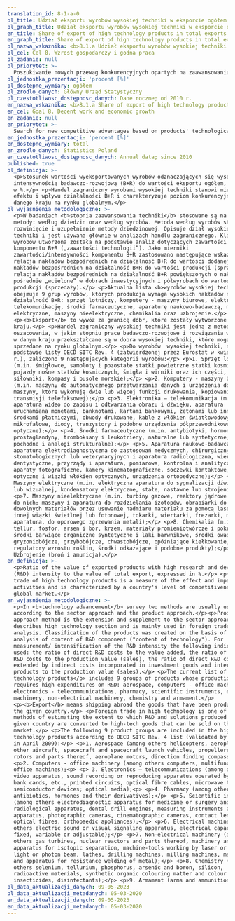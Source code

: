 ```yaml
---
translation_id: 8-1-a-0
pl_title: Udział eksportu wyrobów wysokiej techniki w eksporcie ogółem
pl_graph_title: Udział eksportu wyrobów wysokiej techniki w eksporcie ogółem
en_title: Share of export of high technology products in total exports
en_graph_title: Share of export of high technology products in total exports
pl_nazwa_wskaznika: <b>8.1.a Udział eksportu wyrobów wysokiej techniki w eksporcie ogółem</b>
pl_cel: Cel 8. Wzrost gospodarczy i godna praca
pl_zadanie: null
pl_priorytet: >-
  Poszukiwanie nowych przewag konkurencyjnych opartych na zaawansowaniu technologicznym produktów, jakości i innowacyjności oferowanych produktów, jak również mechanizmów umiędzynarodowienia przedsiębiorstw
pl_jednostka_prezentacji: 'procent [%]'
pl_dostepne_wymiary: ogółem
pl_zrodlo_danych: Główny Urząd Statystyczny
pl_czestotliwosc_dostępnosc_danych: Dane roczne; od 2010 r.
en_nazwa_wskaznika: <b>8.1.a Share of export of high technology products in total exports</b>
en_cel: Goal 8. Decent work and economic growth
en_zadanie: null
en_priorytet: >-
  Search for new competitive adventages based on products' technological advancement, quality and innovativeness as well as mechanisms for internationalization of enterprises
en_jednostka_prezentacji: 'percent [%]'
en_dostepne_wymiary: total
en_zrodlo_danych: Statistics Poland
en_czestotliwosc_dostępnosc_danych: Annual data; since 2010
published: true
pl_definicja: >-
  <p>Stosunek wartości wyeksportowanych wyrobów odznaczających się wysoką
  intensywnością badawczo-rozwojową (B+R) do wartości eksportu ogółem, wyrażony
  w %.</p> <p>Handel zagraniczny wyrobami wysokiej techniki stanowi miernik
  efektu i wpływu działalności B+R i charakteryzuje poziom konkurencyjności
  danego kraju na rynku globalnym.</p>
pl_wyjasnienia_metodologiczne: >-
  <p>W badaniach <b>stopnia zaawansowania techniki</b> stosowane są na ogół dwie
  metody: według dziedzin oraz według wyrobów. Metoda według wyrobów stanowi
  rozwinięcie i uzupełnienie metody dziedzinowej. Opisuje dział wysokiej
  techniki i jest używana głównie w analizach handlu zagranicznego. Klasyfikacja
  wyrobów utworzona została na podstawie analiz dotyczących zawartości
  komponentu B+R („zawartości technologii”). Jako mierniki
  zawartości/intensywności komponentu B+R zastosowano następujące wskaźniki:
  relacja nakładów bezpośrednich na działalność B+R do wartości dodanej, relacja
  nakładów bezpośrednich na działalność B+R do wartości produkcji (sprzedaży),
  relacja nakładów bezpośrednich na działalność B+R powiększonych o nakłady
  pośrednie „wcielone” w dobrach inwestycyjnych i półwyrobach do wartości
  produkcji (sprzedaży).</p> <p>Aktualna lista <b>wyrobów wysokiej techniki</b>
  obejmuje 9 grup wyrobów, których produkcja wymaga wysokich nakładów na
  działalność B+R: sprzęt lotniczy, komputery - maszyny biurowe, elektronikę -
  telekomunikację, środki farmaceutyczne, aparaturę naukowo-badawczą, maszyny
  elektryczne, maszyny nieelektryczne, chemikalia oraz uzbrojenie.</p>
  <p><b>Eksport</b> to wywóz za granicę dóbr, które zostały wytworzone w danym
  kraju.</p> <p>Handel zagraniczny wysokiej techniki jest jedną z metod
  oszacowania, w jakim stopniu prace badawczo-rozwojowe i rozwiązania wytworzone
  w danym kraju przekształcane są w dobra wysokiej techniki, które mogą być
  sprzedane na rynku globalnym.</p> <p>Do wyrobów  wysokiej techniki, na
  podstawie listy OECD SITC Rev. 4 (zatwierdzonej przez Eurostat w kwietniu 2009
  r.), zaliczono 9 następujących kategorii wyrobów:</p> <p>1. Sprzęt lotniczy
  (m.in. śmigłowce, samoloty i pozostałe statki powietrzne statki kosmiczne i
  pojazdy nośne statków kosmicznych, śmigła i wirniki oraz ich części, silniki i
  siłowniki, kompasy i busole morskie);</p> <p>2. Komputery - maszyny biurowe
  (m.in. maszyny do automatycznego przetwarzania danych i urządzenia do nich,
  maszyny, które wykonują dwie lub więcej funkcji drukowania, kopiowania lub
  transmisji telefaksowej);</p> <p>3. Elektronika – telekomunikacja (m.in.
  aparatura wideo do zapisu i odtwarzania obrazu i dźwięku, aparatura
  uruchamiana monetami, banknotami, kartami bankowymi, żetonami lub innymi
  środkami płatniczymi, obwody drukowane, kable z włókien światłowodowych, lampy
  mikrofalowe, diody, tranzystory i podobne urządzenia półprzewodnikowe; nośniki
  optyczne);</p> <p>4. Środki farmaceutyczne (m.in. antybiotyki, hormony,
  prostaglandyny, tromboksany i leukotrieny, naturalne lub syntetyczne; ich
  pochodne i analogi strukturalne);</p> <p>5. Aparatura naukowo-badawcza (m.in.
  aparatura elektrodiagnostyczna do zastosowań medycznych, chirurgicznych,
  stomatologicznych lub weterynaryjnych i aparatura radiologiczna, wiertarki
  dentystyczne, przyrządy i aparatura, pomiarowa, kontrolna i analityczna,
  aparaty fotograficzne, kamery kinematograficzne, soczewki kontaktowe, włókna
  optyczne i wiązki włókien optycznych, urządzenia ortopedyczne);</p> <p>6.
  Maszyny elektryczne (m.in. elektryczna aparatura do sygnalizacji dźwiękowej
  lub wizualnej, kondensatory elektryczne, stałe, nastawne lub strojeniowe);</p>
  <p>7. Maszyny nieelektryczne (m.in. turbiny gazowe, reaktory jądrowe i części
  do nich; maszyny i aparatura do rozdzielania izotopów, obrabiarki do obróbki
  dowolnych materiałów przez usuwanie nadmiaru materiału za pomocą lasera lub
  innej wiązki świetlnej lub fotonowej, tokarki, wiertarki, frezarki, maszyny i
  aparatura, do oporowego zgrzewania metali);</p> <p>8. Chemikalia (m.in. selen,
  tellur, fosfor, arsen i bor, krzem, materiały promieniotwórcze i pokrewne,
  środki barwiące organiczne syntetyczne i laki barwnikowe, środki owadobójcze,
  gryzoniobójcze, grzybobójcze, chwastobójcze, opóźniające kiełkowanie,
  regulatory wzrostu roślin, środki odkażające i podobne produkty);</p> <p>9.
  Uzbrojenie (broń i amunicja).</p>
en_definicja: >-
  <p>Ratio of the value of exported products with high research and development
  (R&D) intensity to the value of total export, expressed in %.</p> <p>Foreign
  trade of high technology products is a measure of the effect and impact of R&D
  activities and is characterized by a country's level of competitiveness in the
  global market.</p>
en_wyjasnienia_metodologiczne: >-
  <p>In <b>technology advancement</b> survey two methods are usually used:
  according to the sector approach and the product approach.</p><p>Product
  approach method is the extension and supplement to the sector approach. It
  describes high technology section and is mainly used in foreign trade
  analysis. Classification of the products was created on the basis of the
  analysis of content of R&D component ("content of technology"). For
  measurement/ intensification of the R&D intensity the following indicators are
  used: the ratio of direct R&D costs to the value added, the ratio of direct
  R&D costs to the production value (sales), the ratio of direct R&D costs
  extended by indirect costs incorporated in investment goods and intermediate
  products to the production value (sales).</p> <p>The current list of <b>high
  technology products</b> includes 9 groups of products whose production
  requires high expenditures on R&D: aerospace, computers - office machinery,
  electronics - telecommunications, pharmacy, scientific instruments, electrical
  machinery, non-electrical machinery, chemistry and armament.</p>
  <p><b>Export</b> means shipping abroad the goods that have been produced in
  the given country.</p> <p>Foreign trade in high technology is one of the
  methods of estimating the extent to which R&D and solutions produced in the
  given country are converted to high-tech goods that can be sold on the global
  market.</p> <p>The following 9 product groups are included in the high
  technology products according to OECD SITC Rev. 4 list (validated by Eurostat
  in April 2009):</p> <p>1. Aerospace (among others helicopters, aeroplanes and
  other aircraft, spacecraft and spacecraft launch vehicles, propellers and
  rotors and parts thereof, aeroplane motors, direction finding compasses);</p>
  <p>2. Computers - office machinery (among others computers, multifunction
  office machines);<p> <p> 3. Electronics – telecommunications (among others
  video apparatus, sound recording or reproducing apparatus operated by coins,
  bank cards, etc., printed circuits, optical fibre cables, microwave tubes,
  semiconductor devices; optical media);<p> <p>4. Pharmacy (among others
  antibiotics, hormones and their derivatives);</p> <p>5. Scientific instruments
  (among others electrodiagnostic apparatus for medicine or surgery and
  radiological apparatus, dental drill engines, measuring instruments and
  apparatus, photographic cameras, cinematographic cameras, contact lenses,
  optical fibres, orthopaedic appliances);</p> <p>6. Electrical machinery (among
  others electric sound or visual signaling apparatus, electrical capacitors,
  fixed, variable or adjustable);</p> <p>7. Non-electrical machinery (among
  others gas turbines, nuclear reactors and parts thereof, machinery and
  apparatus for isotopic separation, machine-tools working by laser or other
  light or photon beam, lathes, drilling machines, milling machines, machines
  and apparatus for resistance welding of metal);</p> <p>8. Chemistry (among
  others selenium, tellurium, phosphorus, arsenic and boron, silicon,
  radioactive materials, synthetic organic colouring matter and colour lakes,
  insecticides, disinfectants);</p> <p>9. Armament (arms and ammunition).</p>
pl_data_aktualizacji_danych: 09-05-2023
pl_data_aktualizacji_metadanych: 05-03-2020
en_data_aktualizacji_danych: 09-05-2023
en_data_aktualizacji_metadanych: 05-03-2020
---
```

